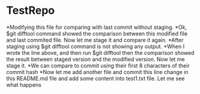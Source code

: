 # TestRepo

*Modifying this file for comparing with last commit without staging.
*Ok, $git difftool command showed the comparison between this modified file and last commited file.
Now let me stage it and compare it again.
*After staging using $git difftool command is not showing any output.
*When I wrote the line above, and then run $git difftool then the comparison showed the result between staged version and the modified version. 
Now let me stage it.
*We can compare to commit using their first 8 characters of their commit hash 
*Now let me add another file and commit this line change in this README.md file and add some content into test1.txt file. Let me see what happens

